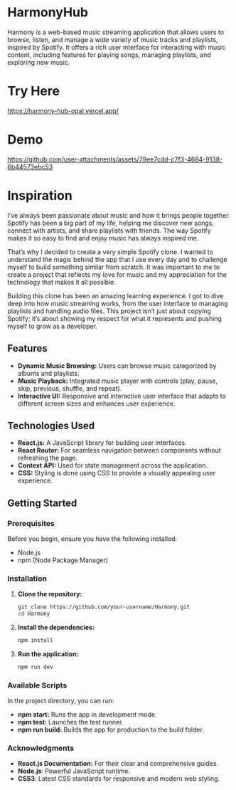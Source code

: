 # HarmonyHub

Harmony is a web-based music streaming application that allows users to browse, listen, and manage a wide variety of music tracks and playlists, inspired by Spotify. It offers a rich user interface for interacting with music content, including features for playing songs, managing playlists, and exploring new music.

# Try Here 
https://harmony-hub-opal.vercel.app/

# Demo

https://github.com/user-attachments/assets/79ee7cdd-c7f3-4684-9138-6b44573ebc53

# Inspiration
I’ve always been passionate about music and how it brings people together. Spotify has been a big part of my life, helping me discover new songs, connect with artists, and share playlists with friends. The way Spotify makes it so easy to find and enjoy music has always inspired me.

That’s why I decided to create a very simple Spotify clone. I wanted to understand the magic behind the app that I use every day and to challenge myself to build something similar from scratch. It was important to me to create a project that reflects my love for music and my appreciation for the technology that makes it all possible.

Building this clone has been an amazing learning experience. I got to dive deep into how music streaming works, from the user interface to managing playlists and handling audio files. This project isn’t just about copying Spotify; it’s about showing my respect for what it represents and pushing myself to grow as a developer.

## Features

- **Dynamic Music Browsing:** Users can browse music categorized by albums and playlists.
- **Music Playback:** Integrated music player with controls (play, pause, skip, previous, shuffle, and repeat).
- **Interactive UI:** Responsive and interactive user interface that adapts to different screen sizes and enhances user experience.

## Technologies Used

- **React.js:** A JavaScript library for building user interfaces.
- **React Router:** For seamless navigation between components without refreshing the page.
- **Context API:** Used for state management across the application.
- **CSS:** Styling is done using CSS to provide a visually appealing user experience.

## Getting Started

### Prerequisites

Before you begin, ensure you have the following installed:
- Node.js
- npm (Node Package Manager)

### Installation

1. **Clone the repository:**
   ```bash
   git clone https://github.com/your-username/Harmony.git
   cd Harmony

2. **Install the dependencies:**
   ```bash
   npm install

3. **Run the application:**
   ```bash
   npm run dev

### Available Scripts
In the project directory, you can run:

- **npm start:** Runs the app in development mode.
- **npm test:** Launches the test runner.
- **npm run build:** Builds the app for production to the build folder.

### Acknowledgments
- **React.js Documentation:** For their clear and comprehensive guides.
- **Node.js**: Powerful JavaScript runtime.
- **CSS3**: Latest CSS standards for responsive and modern web styling.
